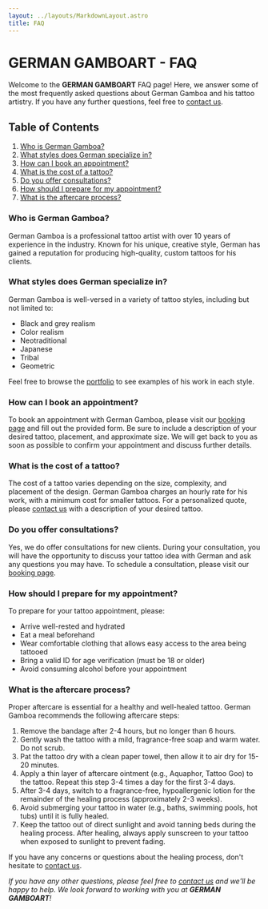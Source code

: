 ```yaml
---
layout: ../layouts/MarkdownLayout.astro
title: FAQ
---
```


# GERMAN GAMBOART - FAQ

Welcome to the **GERMAN GAMBOART** FAQ page! Here, we answer some of the most frequently asked questions about German Gamboa and his tattoo artistry. If you have any further questions, feel free to [contact us](/contact).

## Table of Contents

1. [Who is German Gamboa?](#who-is-german-gamboa)
2. [What styles does German specialize in?](#what-styles-does-german-specialize-in)
3. [How can I book an appointment?](#how-can-i-book-an-appointment)
4. [What is the cost of a tattoo?](#what-is-the-cost-of-a-tattoo)
5. [Do you offer consultations?](#do-you-offer-consultations)
6. [How should I prepare for my appointment?](#how-should-i-prepare-for-my-appointment)
7. [What is the aftercare process?](#what-is-the-aftercare-process)

### Who is German Gamboa? <a name="who-is-german-gamboa"></a>

German Gamboa is a professional tattoo artist with over 10 years of experience in the industry. Known for his unique, creative style, German has gained a reputation for producing high-quality, custom tattoos for his clients.

### What styles does German specialize in? <a name="what-styles-does-german-specialize-in"></a>

German Gamboa is well-versed in a variety of tattoo styles, including but not limited to:

- Black and grey realism
- Color realism
- Neotraditional
- Japanese
- Tribal
- Geometric

Feel free to browse the [portfolio](https://www.gtats2.netlify.app/) to see examples of his work in each style.

### How can I book an appointment? <a name="how-can-i-book-an-appointment"></a>

To book an appointment with German Gamboa, please visit our [booking page](/contact) and fill out the provided form. Be sure to include a description of your desired tattoo, placement, and approximate size. We will get back to you as soon as possible to confirm your appointment and discuss further details.

### What is the cost of a tattoo? <a name="what-is-the-cost-of-a-tattoo"></a>

The cost of a tattoo varies depending on the size, complexity, and placement of the design. German Gamboa charges an hourly rate for his work, with a minimum cost for smaller tattoos. For a personalized quote, please [contact us](/contact) with a description of your desired tattoo.

### Do you offer consultations? <a name="do-you-offer-consultations"></a>

Yes, we do offer consultations for new clients. During your consultation, you will have the opportunity to discuss your tattoo idea with German and ask any questions you may have. To schedule a consultation, please visit our [booking page](/contact).

### How should I prepare for my appointment? <a name="how-should-i-prepare-for-my-appointment"></a>

To prepare for your tattoo appointment, please:

- Arrive well-rested and hydrated
- Eat a meal beforehand
- Wear comfortable clothing that allows easy access to the area being tattooed
- Bring a valid ID for age verification (must be 18 or older)
- Avoid consuming alcohol before your appointment

### What is the aftercare process? <a name="what-is-the-aftercare-process"></a>

Proper aftercare is essential for a healthy and well-healed tattoo. German Gamboa recommends the following aftercare steps:

1. Remove the bandage after 2-4 hours, but no longer than 6 hours.
2. Gently wash the tattoo with a mild, fragrance-free soap and warm water. Do not scrub.
3. Pat the tattoo dry with a clean paper towel, then allow it to air dry for 15-20 minutes.
4. Apply a thin layer of aftercare ointment (e.g., Aquaphor, Tattoo Goo) to the tattoo. Repeat this step 3-4 times a day for the first 3-4 days.
5. After 3-4 days, switch to a fragrance-free, hypoallergenic lotion for the remainder of the healing process (approximately 2-3 weeks).
6. Avoid submerging your tattoo in water (e.g., baths, swimming pools, hot tubs) until it is fully healed.
7. Keep the tattoo out of direct sunlight and avoid tanning beds during the healing process. After healing, always apply sunscreen to your tattoo when exposed to sunlight to prevent fading.

If you have any concerns or questions about the healing process, don't hesitate to [contact us](/contact).

_If you have any other questions, please feel free to [contact us](/contact) and we'll be happy to help. We look forward to working with you at **GERMAN GAMBOART**!_
